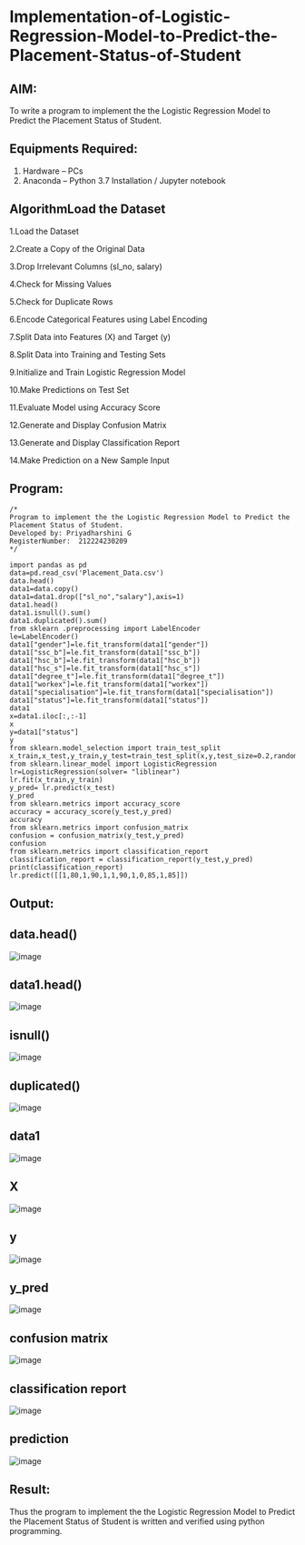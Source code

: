 # Implementation-of-Logistic-Regression-Model-to-Predict-the-Placement-Status-of-Student

## AIM:
To write a program to implement the the Logistic Regression Model to Predict the Placement Status of Student.

## Equipments Required:
1. Hardware – PCs
2. Anaconda – Python 3.7 Installation / Jupyter notebook

## AlgorithmLoad the Dataset
1.Load the Dataset

2.Create a Copy of the Original Data

3.Drop Irrelevant Columns (sl_no, salary)

4.Check for Missing Values

5.Check for Duplicate Rows

6.Encode Categorical Features using Label Encoding

7.Split Data into Features (X) and Target (y)

8.Split Data into Training and Testing Sets

9.Initialize and Train Logistic Regression Model

10.Make Predictions on Test Set

11.Evaluate Model using Accuracy Score

12.Generate and Display Confusion Matrix

13.Generate and Display Classification Report

14.Make Prediction on a New Sample Input

## Program:
```
/*
Program to implement the the Logistic Regression Model to Predict the Placement Status of Student.
Developed by: Priyadharshini G
RegisterNumber:  212224230209
*/
```

```
import pandas as pd
data=pd.read_csv('Placement_Data.csv')
data.head()
data1=data.copy()
data1=data1.drop(["sl_no","salary"],axis=1)
data1.head()
data1.isnull().sum()
data1.duplicated().sum()
from sklearn .preprocessing import LabelEncoder
le=LabelEncoder()
data1["gender"]=le.fit_transform(data1["gender"])
data1["ssc_b"]=le.fit_transform(data1["ssc_b"])
data1["hsc_b"]=le.fit_transform(data1["hsc_b"])
data1["hsc_s"]=le.fit_transform(data1["hsc_s"])
data1["degree_t"]=le.fit_transform(data1["degree_t"])
data1["workex"]=le.fit_transform(data1["workex"])
data1["specialisation"]=le.fit_transform(data1["specialisation"])
data1["status"]=le.fit_transform(data1["status"])
data1
x=data1.iloc[:,:-1]
x
y=data1["status"]
y
from sklearn.model_selection import train_test_split
x_train,x_test,y_train,y_test=train_test_split(x,y,test_size=0.2,random_state=0)
from sklearn.linear_model import LogisticRegression
lr=LogisticRegression(solver= "liblinear")
lr.fit(x_train,y_train)
y_pred= lr.predict(x_test)
y_pred
from sklearn.metrics import accuracy_score
accuracy = accuracy_score(y_test,y_pred)
accuracy
from sklearn.metrics import confusion_matrix
confusion = confusion_matrix(y_test,y_pred)
confusion
from sklearn.metrics import classification_report
classification_report = classification_report(y_test,y_pred)
print(classification_report)
lr.predict([[1,80,1,90,1,1,90,1,0,85,1,85]])

```

## Output:
## data.head()
![image](https://github.com/user-attachments/assets/9a72d67e-d57a-43c9-8f4e-eec25d1f4e6d)
## data1.head()
![image](https://github.com/user-attachments/assets/8eb5505d-4158-4400-88b4-5477a2309f5d)
## isnull()
![image](https://github.com/user-attachments/assets/0e1c4c75-1883-4133-adc8-5ca8944e06c1)
## duplicated()
![image](https://github.com/user-attachments/assets/570169e2-03f8-4113-a3f1-4c7089dfc07e)
## data1
![image](https://github.com/user-attachments/assets/567238f7-1fde-47ad-8c79-cea8f857fd8c)
## X
![image](https://github.com/user-attachments/assets/fea8cee6-4e28-4a18-b8e9-c2a99005d6db)
## y
![image](https://github.com/user-attachments/assets/7fc199f9-cae5-405e-b6e4-3c259c8d4d5e)
## y_pred
![image](https://github.com/user-attachments/assets/c0bced6d-257a-4810-aeb7-798844d93bad)
## confusion matrix
![image](https://github.com/user-attachments/assets/4cf95e7a-9a46-446a-8e56-1626808b25dd)
## classification report
![image](https://github.com/user-attachments/assets/628c6875-c1c0-40f8-8fe8-2f10eee9e490)
## prediction
![image](https://github.com/user-attachments/assets/72803270-8e5f-4e5b-a17f-682fb66075d3)



## Result:
Thus the program to implement the the Logistic Regression Model to Predict the Placement Status of Student is written and verified using python programming.
